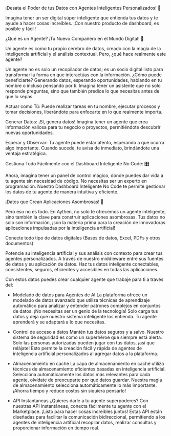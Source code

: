 
¡Desata el Poder de tus Datos con Agentes Inteligentes Personalizados! 🚀

Imagina tener un ser digital súper inteligente que entienda tus datos y te ayude a hacer cosas increíbles. ¡Con nuestro producto de dashboard, es posible y fácil!

¿Qué es un Agente? ¡Tu Nuevo Compañero en el Mundo Digital! 🌟

Un agente es como tu propio cerebro de datos, creado con la magia de la inteligencia artificial y el análisis contextual. Pero, ¿qué hace realmente este agente?

Un agente no es solo un recopilador de datos; es un socio digital listo para transformar la forma en que interactúas con la información. ¿Cómo puede beneficiarte? Generando datos, esperando oportunidades, hablando en tu nombre o incluso pensando por ti. Imagina tener un asistente que no solo responde preguntas, sino que también predice lo que necesitas antes de que lo sepas.

Actuar como Tú: 
Puede realizar tareas en tu nombre, ejecutar procesos y tomar decisiones, liberándote para enfocarte en lo que realmente importa.

Generar Datos: 
¡Sí, genera datos! Imagina tener un agente que crea información valiosa para tu negocio o proyectos, permitiéndote descubrir nuevas oportunidades.

Esperar y Observar: 
Tu agente puede estar atento, esperando a que ocurra algo importante. Cuando sucede, te avisa de inmediato, brindándote una ventaja estratégica.

Gestiona Todo Fácilmente con el Dashboard Inteligente No Code: 🎛️

Ahora, imagina tener un panel de control mágico, donde puedes dar vida a tu agente sin necesidad de código. No necesitas ser un experto en programación. Nuestro Dashboard Inteligente No Code te permite gestionar los datos de tu agente de manera intuitiva y eficiente.


¡Datos que Crean Aplicaciones Asombrosas! 🚀

Pero eso no es todo. En Aythen, no solo te ofrecemos un agente inteligente, sino también la clave para construir aplicaciones asombrosas. Tus datos no solo son información, ¡son la materia prima para la creación de innovadoras aplicaciones impulsadas por la inteligencia artificial!


Conecte todo tipo de datos digitales (Bases de datos, Excel, PDFs y otros documentos)

Potencie su inteligencia artificial y sus análisis con contexto para crear tus agentes
personalizados. A través de nuestro middleware entre sus fuentes de datos y su aplicación de datos. Haz tus datos inteligente conectables, consistentes, seguros, eficientes y accesibles en todas
las aplicaciones.

Con estos datos puedes crear cualquier agente que trabaje para ti a través del:

- Modelado de datos para Agentes de AI
La plataforma ofrece un modelado de datos avanzado que utiliza técnicas de aprendizaje automático para analizar y entender patrones complejos en conjuntos de datos. ¡No necesitas ser un genio de la tecnología! Solo carga tus datos y deja que nuestro sistema inteligente los entienda. Tu agente aprenderá y se adaptará a lo que necesitas.

- Control de acceso a datos
Mantén tus datos seguros y a salvo. Nuestro sistema de seguridad es como un superhéroe que siempre está alerta. Solo las personas autorizadas pueden jugar con tus datos, ¡así que relájate! Esto permite la creación fácil y rápida de agentes de inteligencia artificial personalizados al agregar datos a la plataforma.

- Almacenamiento en caché
La capa de almacenamiento en caché utiliza técnicas de almacenamiento eficientes basadas en inteligencia artificial. Selecciona automáticamente los datos más relevantes para cada agente, olvídate de preocuparte por qué datos guardar. Nuestra magia de almacenamiento selecciona automáticamente lo más importante. ¡Ahorra tiempo y reduce costos sin siquiera pensarlo!

- API Instantaneas
¿Quieres darle a tu agente superpoderes? Con nuestras API instantáneas, conecta fácilmente tu agente con el Marketplace. ¡Listo para hacer cosas increíbles juntos! Estas API están diseñadas para facilitar la comunicación bidireccional, permitiendo a los agentes de inteligencia artificial recopilar datos, realizar consultas y proporcionar información en tiempo real.